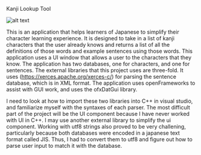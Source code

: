 Kanji Lookup Tool

![alt text](https://github.com/uiuc-sp18-cs126/final-project-peterzukerman/blob/master/mockupImage.jpg)

This is an application that helps learners of Japanese to simplify their character learning experience. It is designed to take in a list of kanji characters that the user already knows and returns a list of all the definitions of those words and example sentences using those words. This application uses a UI window that allows a user to the characters that they know. The application has two databases, one for characters, and one for sentences. The external libraries that this project uses are three-fold. It uses (https://xerces.apache.org/xerces-c/) for parsing the sentence database, which is in XML format. The application uses openFrameworks to assist with GUI work, and uses the ofxDatGui library. 


I need to look at how to import these two libraries into C++ in visual studio, and familiarize myself with the syntaxes of each parser. The most difficult part of the project will be the UI component because I have never worked with UI in C++. I may use another external library to simplify the ui component. Working with utf8 strings also proved to be very challening, particularly because both databases were encoded in a japanese text format called JIS. Thus, I had to convert them to utf8 and figure out how to parse user input to match it with the database.
